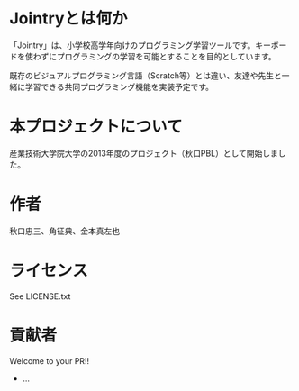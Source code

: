 # Jointryとは何か

「Jointry」は、小学校高学年向けのプログラミング学習ツールです。キーボードを使わずにプログラミングの学習を可能とすることを目的としています。

既存のビジュアルプログラミング言語（Scratch等）とは違い、友達や先生と一緒に学習できる共同プログラミング機能を実装予定です。

# 本プロジェクトについて

産業技術大学院大学の2013年度のプロジェクト（秋口PBL）として開始しました。

# 作者

秋口忠三、角征典、金本真左也

# ライセンス

See LICENSE.txt

# 貢献者

Welcome to your PR!!

* ...
